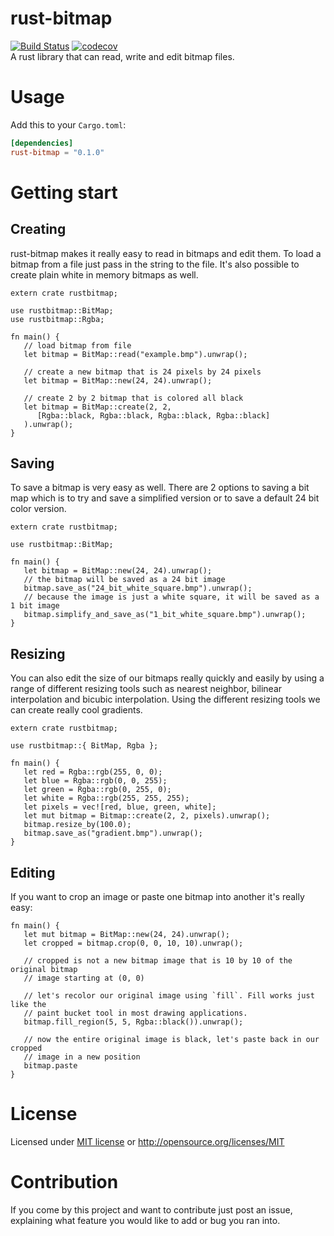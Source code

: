# rust-bitmap
[![Build Status](https://travis-ci.org/AlecDivito/rusty-bitmap.svg?branch=master)](https://travis-ci.org/AlecDivito/rusty-bitmap)
[![codecov](https://codecov.io/gh/AlecDivito/rusty-bitmap/branch/master/graph/badge.svg)](https://codecov.io/gh/AlecDivito/rusty-bitmap)
<br>
A rust library that can read, write and edit bitmap files.

# Usage
Add this to your `Cargo.toml`:

```toml
[dependencies]
rust-bitmap = "0.1.0"
```

# Getting start

## Creating
rust-bitmap makes it really easy to read in bitmaps and edit them. To load a
bitmap from a file just pass in the string to the file. It's also possible to
create plain white in memory bitmaps as well.

```
extern crate rustbitmap;

use rustbitmap::BitMap;
use rustbitmap::Rgba;

fn main() {
   // load bitmap from file
   let bitmap = BitMap::read("example.bmp").unwrap();

   // create a new bitmap that is 24 pixels by 24 pixels
   let bitmap = BitMap::new(24, 24).unwrap();

   // create 2 by 2 bitmap that is colored all black
   let bitmap = BitMap::create(2, 2,
      [Rgba::black, Rgba::black, Rgba::black, Rgba::black]
   ).unwrap();
}
```

## Saving

To save a bitmap is very easy as well. There are 2 options to saving a bit map
which is to try and save a simplified version or to save a default 24 bit color
version.

```
extern crate rustbitmap;

use rustbitmap::BitMap;

fn main() {
   let bitmap = BitMap::new(24, 24).unwrap();
   // the bitmap will be saved as a 24 bit image
   bitmap.save_as("24_bit_white_square.bmp").unwrap();
   // because the image is just a white square, it will be saved as a 1 bit image
   bitmap.simplify_and_save_as("1_bit_white_square.bmp").unwrap();
}
```

## Resizing

You can also edit the size of our bitmaps really quickly and easily by using
a range of different resizing tools such as nearest neighbor, bilinear interpolation
and bicubic interpolation. Using the different resizing tools we can create really
cool gradients.

```
extern crate rustbitmap;

use rustbitmap::{ BitMap, Rgba };

fn main() {
   let red = Rgba::rgb(255, 0, 0);
   let blue = Rgba::rgb(0, 0, 255);
   let green = Rgba::rgb(0, 255, 0);
   let white = Rgba::rgb(255, 255, 255);
   let pixels = vec![red, blue, green, white];
   let mut bitmap = Bitmap::create(2, 2, pixels).unwrap();
   bitmap.resize_by(100.0);
   bitmap.save_as("gradient.bmp").unwrap();
}
```

## Editing

If you want to crop an image or paste one bitmap into another it's really easy:

```
fn main() {
   let mut bitmap = BitMap::new(24, 24).unwrap();
   let cropped = bitmap.crop(0, 0, 10, 10).unwrap();

   // cropped is not a new bitmap image that is 10 by 10 of the original bitmap
   // image starting at (0, 0)

   // let's recolor our original image using `fill`. Fill works just like the
   // paint bucket tool in most drawing applications.
   bitmap.fill_region(5, 5, Rgba::black()).unwrap();

   // now the entire original image is black, let's paste back in our cropped
   // image in a new position
   bitmap.paste
}
```

# License
Licensed under [MIT license](LICENSE) or http://opensource.org/licenses/MIT

# Contribution
If you come by this project and want to contribute just post an issue, explaining
what feature you would like to add or bug you ran into.
